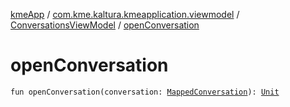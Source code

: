 [kmeApp](../../index.md) / [com.kme.kaltura.kmeapplication.viewmodel](../index.md) / [ConversationsViewModel](index.md) / [openConversation](./open-conversation.md)

# openConversation

`fun openConversation(conversation: `[`MappedConversation`](../../com.kme.kaltura.kmeapplication.data/-mapped-conversation/index.md)`): `[`Unit`](https://kotlinlang.org/api/latest/jvm/stdlib/kotlin/-unit/index.html)